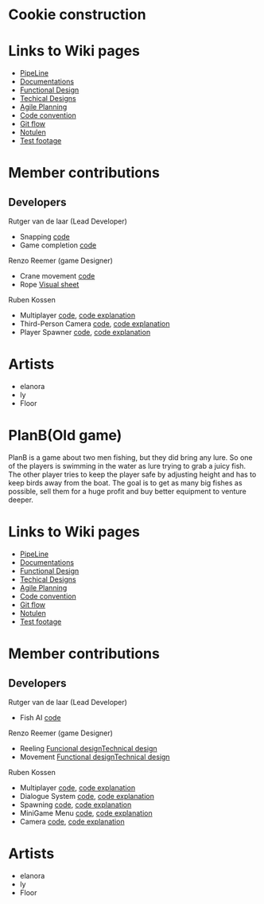 # Cookie construction
# Links to Wiki pages 
- [PipeLine](https://github.com/Rutger1111/Linx-Examen/wiki/PipeLine)
- [Documentations](https://github.com/Rutger1111/Linx-Examen/wiki/Agile-Planning)
- [Functional Design](https://github.com/Rutger1111/Linx-Examen/wiki/Functional-Design)
- [Techical Designs](https://github.com/Rutger1111/Linx-Examen/wiki/Techical-Designs)
- [Agile Planning](https://github.com/Rutger1111/Linx-Examen/wiki/Agile-Planning)
- [Code convention](https://github.com/Rutger1111/Linx-Examen/wiki/Code-convention)
- [Git flow](https://github.com/Rutger1111/Linx-Examen/wiki/Git-flow)
- [Notulen](https://github.com/Rutger1111/Linx-Examen/wiki/Notulen)
- [Test footage](https://github.com/Rutger1111/Linx-Examen/wiki/Test-footage)
# Member contributions
## Developers
Rutger van de laar (Lead Developer)
- Snapping [code]()
- Game completion [code]()
  
Renzo Reemer (game Designer)
- Crane movement [code]()
- Rope [Visual sheet]()

Ruben Kossen
- Multiplayer  [code](), [code explanation]()
- Third-Person Camera [code](), [code explanation]()
- Player Spawner [code](), [code explanation]()
  
# Artists
- elanora 
- ly
- Floor

# PlanB(Old game)
PlanB is a game about two men fishing, but they did bring any lure.
So one of the players is swimming in the water as lure trying to grab a juicy fish.
The other player tries to keep the player safe by adjusting height and has to keep birds away from the boat.
The goal is to get as many big fishes as possible, sell them for a huge profit and buy better equipment to venture deeper.
# Links to Wiki pages 
- [PipeLine](https://github.com/Rutger1111/Linx-Examen/wiki/PipeLine)
- [Documentations](https://github.com/Rutger1111/Linx-Examen/wiki/Agile-Planning)
- [Functional Design](https://github.com/Rutger1111/Linx-Examen/wiki/Functional-Design)
- [Techical Designs](https://github.com/Rutger1111/Linx-Examen/wiki/Techical-Designs)
- [Agile Planning](https://github.com/Rutger1111/Linx-Examen/wiki/Agile-Planning)
- [Code convention](https://github.com/Rutger1111/Linx-Examen/wiki/Code-convention)
- [Git flow](https://github.com/Rutger1111/Linx-Examen/wiki/Git-flow)
- [Notulen](https://github.com/Rutger1111/Linx-Examen/wiki/Notulen)
- [Test footage](https://github.com/Rutger1111/Linx-Examen/wiki/Test-footage)
# Member contributions
## Developers
Rutger van de laar (Lead Developer)
- Fish AI [code]()
  
Renzo Reemer (game Designer)
- Reeling [Funcional design](https://github.com/Rutger1111/Linx-Examen/wiki/Functional-Design#fisher)[Technical design](https://github.com/Rutger1111/Linx-Examen/wiki/Techical-Designs#Reeling)
- Movement [Functional design](https://github.com/Rutger1111/Linx-Examen/wiki/Functional-Design#bait)[Technical design](https://github.com/Rutger1111/Linx-Examen/wiki/Techical-Designs#swimming)


Ruben Kossen
- Multiplayer  [code](https://github.com/Rutger1111/Linx-Examen/blob/main/Linx/Assets/netCode/Script/NetworkManager.cs), [code explanation](https://github.com/Rutger1111/Linx-Examen/wiki/multiplayer-explanation)
- Dialogue System  [code](https://github.com/Rutger1111/Linx-Examen/blob/main/Linx/Assets/_project/Scripts/StoryBased/DialogueSystem.cs), [code explanation](https://github.com/Rutger1111/Linx-Examen/wiki/Dialogue-System)
- Spawning  [code](https://github.com/Rutger1111/Linx-Examen/blob/main/Linx/Assets/_project/Scripts/FishSpawner/FishSpawnerManager.cs), [code explanation](https://github.com/Rutger1111/Linx-Examen/wiki/Spawning-Manager-explanation)
- MiniGame Menu [code](), [code explanation]()
- Camera [code](), [code explanation]()
  
# Artists
- elanora 
- ly
- Floor

